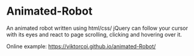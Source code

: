 # Animated-Robot

An animated robot written using html/css/ jQuery can follow your cursor with its eyes and react to page scrolling, clicking and hovering over it.

Online example: https://viktorcoi.github.io/animated-Robot/
